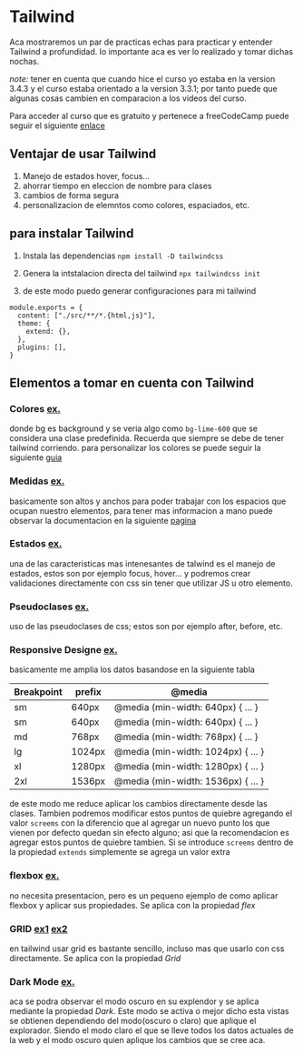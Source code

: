 # Tailwind

Aca mostraremos un par de practicas echas para practicar y entender Tailwind a profundidad. lo importante aca es ver lo realizado y tomar dichas nochas.

 _note:_ tener en cuenta que cuando hice el curso yo estaba en la version 3.4.3 y el curso estaba orientado a la version 3.3.1; por tanto puede que algunas cosas cambien en comparacion a los videos del curso.

 Para acceder al curso que es gratuito y pertenece a freeCodeCamp puede seguir el siguiente [enlace](https://www.youtube.com/watch?v=5HtRcMSO1Ro&ab_channel=freeCodeCampEspa%C3%B1ol)

## Ventajar de usar Tailwind

1. Manejo de estados hover, focus...
2. ahorrar tiempo en eleccion de nombre para clases  
3. cambios de forma segura
4. personalizacion de elemntos como colores, espaciados, etc.

## para instalar Tailwind

1. Instala las dependencias
`npm install -D tailwindcss`

2. Genera la intstalacion directa del tailwind
`npx tailwindcss init`

3. de este modo puedo generar configuraciones para mi tailwind

```
module.exports = {
  content: ["./src/**/*.{html,js}"],  
  theme: {
    extend: {},
  },
  plugins: [],
}
```

## Elementos a tomar en cuenta con Tailwind

### Colores [ex.](./0.basic/src/index.html)
donde bg es background y se veria algo como `bg-lime-600` que se considera una clase predefinida. Recuerda que siempre se debe de tener tailwind corriendo. para personalizar los colores se puede seguir la siguiente [guia](https://tailwindcss.com/docs/customizing-colors)

### Medidas [ex.](./0.basic/src/index.html)

basicamente son altos y anchos para poder trabajar con los espacios que ocupan nuestro elementos, para tener mas informacion a mano puede observar la documentacion en la siguiente [pagina](https://tailwindcss.com/docs/width)

### Estados [ex.](./0.basic/src/3-estados.html)

una de las caracteristicas mas intenesantes de talwind es el manejo de estados, estos son por ejemplo focus, hover... y podremos crear validaciones directamente con css sin tener que utilizar JS u otro elemento.

### Pseudoclases [ex.](0.basic/src/4-pseudoclases.html)

uso de las pseudoclases de css; estos son por ejemplo after, before, etc.

### Responsive Designe [ex.](0.basic/src/5-ResponsiveDesing.html)

basicamente me amplia los datos basandose en la siguiente tabla

<table>
  <thead>
    <tr>
      <th>Breakpoint</th>
      <th>prefix</th>
      <th>@media</th>
    </tr>
  </thead>
  <tbody>
    <tr>
      <td>sm</td>
      <td>640px</td>
      <td>@media (min-width: 640px) { ... }</td>
    </tr>
    <tr>
      <td>sm</td>
      <td>640px</td>
      <td>@media (min-width: 640px) { ... }</td>
    </tr>
    <tr>
      <td>md</td>
      <td>768px</td>
      <td>@media (min-width: 768px) { ... }</td>
    </tr>
    <tr>
      <td>lg</td>
      <td>1024px</td>
      <td>@media (min-width: 1024px) { ... }</td>
    </tr>
    <tr>
      <td>xl</td>
      <td>1280px</td>
      <td>@media (min-width: 1280px) { ... }</td>
    </tr>
    <tr>
      <td>2xl</td>
      <td>1536px</td>
      <td>@media (min-width: 1536px) { ... }</td>
    </tr>
  </tbody>
</table>
 	
de este modo me reduce aplicar los cambios directamente desde las clases. Tambien podremos modificar estos puntos de quiebre agregando el valor `screems` con la diferencio que al agregar un nuevo punto los que vienen por defecto quedan sin efecto alguno; asi que la recomendacion es agregar estos puntos de quiebre tambien. Si se introduce `screems` dentro de la propiedad `extends` simplemente se agrega un valor extra


### flexbox [ex.](0.basic/src/6-Flexbox.html)

no necesita presentacion, pero es un pequeno ejemplo de como aplicar flexbox y aplicar sus propiedades. Se aplica con la propiedad *flex*

### GRID [ex1](./0.basic/src/7-GRID.html) [ex2](./0.basic/src/7-GRID2.html)

en tailwind usar grid es bastante sencillo, incluso mas que usarlo con css directamente. Se aplica con la propiedad *Grid*

### Dark Mode [ex.](./0.basic/src/8-dark.html)

aca se podra observar el modo oscuro en su explendor y se aplica mediante la propiedad *Dark*. Este modo se activa o mejor dicho esta vistas se obtienen dependiendo del modo(oscuro o claro) que aplique el explorador. Siendo el modo claro el que se lleve todos los datos actuales de la web y el modo oscuro quien aplique los cambios que se cree aca.
